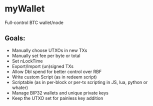 # myWallet
Full-control BTC wallet/node

## Goals:

- Manually choose UTXOs in new TXs
- Manually set fee per byte or total
- Set nLockTime
- Export/Import (un)signed TXs
- Allow Dbl spend for better control over RBF
- Write custom Script (as in redeem script)
- Scriptable (as in per-block or per-tx scripting in JS, lua, python or whater)
- Manage BIP32 wallets and unique private keys
- Keep the UTXO set for painless key addition
